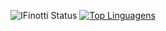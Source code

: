 ![IFinotti Status](https://github-readme-stats.vercel.app/api?username=IFinotti&show_icons=true)
[![Top Linguagens](https://github-readme-stats.vercel.app/api/top-langs/?username=IFinotti&layout=compact)](https://github.com/Ifinotti/github-readme-stats)
